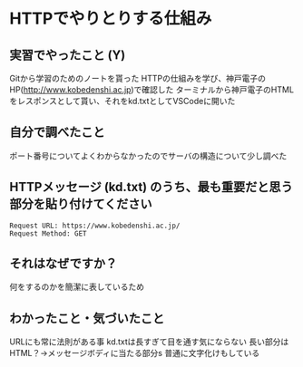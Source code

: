 # HTTPでやりとりする仕組み

<!-- Markdown記法のヒント

コード記法（1行の中に埋めたい場合）

`code`

コードブロック記法（複数行）

```
print('a')
print('b')
```

-->

## 実習でやったこと (Y)

Gitから学習のためのノートを貰った
HTTPの仕組みを学び、神戸電子のHP(http://www.kobedenshi.ac.jp)で確認した
ターミナルから神戸電子のHTMLをレスポンスとして貰い、それをkd.txtとしてVSCodeに開いた

## 自分で調べたこと

ポート番号についてよくわからなかったのでサーバの構造について少し調べた

## HTTPメッセージ (kd.txt) のうち、最も重要だと思う部分を貼り付けてください

```
Request URL: https://www.kobedenshi.ac.jp/
Request Method: GET
```

## それはなぜですか？

何をするのかを簡潔に表しているため

## わかったこと・気づいたこと

URLにも常に法則がある事
kd.txtは長すぎて目を通す気にならない
長い部分はHTML？->メッセージボディに当たる部分s
普通に文字化けもしている
